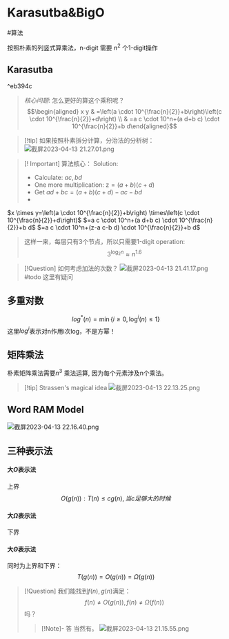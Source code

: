 
# Karasutba&BigO 


#算法

按照朴素的列竖式算乘法，n-digit 需要 $n^2$ 个1-digit操作
## Karasutba

^eb394c

>*核心问题*: 怎么更好的算这个乘积呢？
>$$\begin{aligned} x y & =\left(a \cdot 10^{\frac{n}{2}}+b\right)\left(c \cdot 10^{\frac{n}{2}}+d\right) \\ & =a c \cdot 10^n+(a d+b c) \cdot 10^{\frac{n}{2}}+b d\end{aligned}$$

>[!tip] 如果按照朴素拆分计算，分治法的分析树：
>![截屏2023-04-13 21.27.01.png](https://obsidian-1317758465.cos.ap-shanghai.myqcloud.com/images/%E6%88%AA%E5%B1%8F2023-04-13%2021.27.01.png)

>[! Important] 算法核心：
>Solution:
>- Calculate: $a c, b d$
>- One more multiplication: $\mathrm{z}=(a+b)(c+d)$
>- Get $a d+b c=(a+b)(c+d)-a c-b d$
>- 
$x \times y=\left(a \cdot 10^{\frac{n}{2}}+b\right) \times\left(c \cdot 10^{\frac{n}{2}}+d\right)$
$=a c \cdot 10^n+(a d+b c) \cdot 10^{\frac{n}{2}}+b d$
$=a c \cdot 10^n+(z-a c-b d) \cdot 10^{\frac{n}{2}}+b d$
>
>这样一来，每层只有3个节点，所以只需要1-digit operation:$$3^{\log_2 n}\approx n^{1.6}$$

>[!Question] 如何考虑加法的次数？
>![截屏2023-04-13 21.41.17.png](https://obsidian-1317758465.cos.ap-shanghai.myqcloud.com/images/%E6%88%AA%E5%B1%8F2023-04-13%2021.41.17.png)
> #todo 这里有疑问


## 多重对数
$$log^*(n)=\min \{i\ge0,\log^{i}(n)\le 1 \}$$
这里$log^i$表示对n作用i次log，不是方幂！
## 矩阵乘法
朴素矩阵乘法需要$n^3$ 乘法运算, 因为每个元素涉及n个乘法。
>[!tip] Strassen's magical idea
>![截屏2023-04-13 22.13.25.png](https://obsidian-1317758465.cos.ap-shanghai.myqcloud.com/images/%E6%88%AA%E5%B1%8F2023-04-13%2022.13.25.png)

## Word RAM Model
![截屏2023-04-13 22.16.40.png](https://obsidian-1317758465.cos.ap-shanghai.myqcloud.com/images/%E6%88%AA%E5%B1%8F2023-04-13%2022.16.40.png)



## 三种表示法
#### 大$O$表示法
上界
$$O(g(n)):T(n)\le cg(n),当c足够大的时候$$
#### 大$\Omega$表示法
下界

#### 大$\Theta$表示法
同时为上界和下界：
$$T(g(n))=O(g(n))=\Omega(g(n))$$

>[!Question] 我们能找到$f(n),g(n)$满足：$$f(n)\neq O(g(n)),f(n)\neq \Omega(f(n))$$吗？
>>[!Note]- 答 
>>当然有。
>>![截屏2023-04-13 21.15.55.png](https://obsidian-1317758465.cos.ap-shanghai.myqcloud.com/images/%E6%88%AA%E5%B1%8F2023-04-13%2021.15.55.png)


